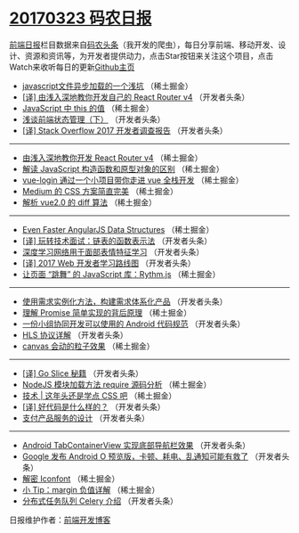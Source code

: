 # [20170323 码农日报](http://hao.caibaojian.com/date/2017/03/23)

[前端日报](http://caibaojian.com/c/news)栏目数据来自[码农头条](http://hao.caibaojian.com/)（我开发的爬虫），每日分享前端、移动开发、设计、资源和资讯等，为开发者提供动力，点击Star按钮来关注这个项目，点击Watch来收听每日的更新[Github主页](https://github.com/kujian/frontendDaily)
* [javascript文件异步加载的一个浅坑](http://hao.caibaojian.com/31474.html) （稀土掘金）
* [[译] 由浅入深地教你开发自己的 React Router v4](http://hao.caibaojian.com/31519.html) （开发者头条）
* [JavaScript 中 this 的值](http://hao.caibaojian.com/31470.html) （稀土掘金）
* [浅谈前端状态管理（下）](http://hao.caibaojian.com/31506.html) （开发者头条）
* [[译] Stack Overflow 2017 开发者调查报告](http://hao.caibaojian.com/31518.html) （开发者头条）

***
* [由浅入深地教你开发 React Router v4](http://hao.caibaojian.com/31478.html) （稀土掘金）
* [解读 JavaScript 构造函数和原型对象的区别](http://hao.caibaojian.com/31479.html) （稀土掘金）
* [vue-login 通过一个小项目带你走进 vue 全栈开发](http://hao.caibaojian.com/31471.html) （稀土掘金）
* [Medium 的 CSS 方案简直完美](http://hao.caibaojian.com/31465.html) （稀土掘金）
* [解析 vue2.0 的 diff 算法](http://hao.caibaojian.com/31466.html) （稀土掘金）

***
* [Even Faster AngularJS Data Structures](http://hao.caibaojian.com/31468.html) （稀土掘金）
* [[译] 玩转技术面试：链表的函数表示法](http://hao.caibaojian.com/31520.html) （开发者头条）
* [深度学习网络用于面部表情特征学习](http://hao.caibaojian.com/31521.html) （开发者头条）
* [[译] 2017 Web 开发者学习路线图](http://hao.caibaojian.com/31501.html) （开发者头条）
* [让页面 “跳舞” 的 JavaScript 库：Rythm.js](http://hao.caibaojian.com/31462.html) （稀土掘金）

***
* [使用需求实例化方法，构建需求体系化产品](http://hao.caibaojian.com/31523.html) （开发者头条）
* [理解 Promise 简单实现的背后原理](http://hao.caibaojian.com/31463.html) （稀土掘金）
* [一份小组协同开发可以使用的 Android 代码规范](http://hao.caibaojian.com/31500.html) （开发者头条）
* [HLS 协议详解](http://hao.caibaojian.com/31515.html) （开发者头条）
* [canvas 会动的粒子效果](http://hao.caibaojian.com/31475.html) （稀土掘金）

***
* [[译] Go Slice 秘籍](http://hao.caibaojian.com/31505.html) （开发者头条）
* [NodeJS 模块加载方法 require 源码分析](http://hao.caibaojian.com/31469.html) （稀土掘金）
* [技术 | 这年头还是学点 CSS 吧](http://hao.caibaojian.com/31461.html) （稀土掘金）
* [[译] 好代码是什么样的？](http://hao.caibaojian.com/31512.html) （开发者头条）
* [支付产品服务的设计](http://hao.caibaojian.com/31502.html) （开发者头条）

***
* [Android TabContainerView 实现底部导航栏效果](http://hao.caibaojian.com/31524.html) （开发者头条）
* [Google 发布 Android O 预览版，卡顿、耗电、乱通知可能有救了](http://hao.caibaojian.com/31516.html) （开发者头条）
* [解密 Iconfont](http://hao.caibaojian.com/31476.html) （稀土掘金）
* [小 Tip：margin 负值详解](http://hao.caibaojian.com/31477.html) （稀土掘金）
* [分布式任务队列 Celery 介绍](http://hao.caibaojian.com/31507.html) （开发者头条）

日报维护作者：[前端开发博客](http://caibaojian.com/) 